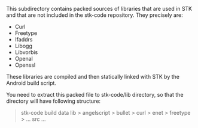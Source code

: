 This subdirectory contains packed sources of libraries that are used in STK and
that are not included in the stk-code repository. They precisely are:

 - Curl
 - Freetype
 - Ifaddrs
 - Libogg
 - Libvorbis
 - Openal
 - Openssl

These libraries are compiled and then statically linked with STK by the Android
build script.

You need to extract this packed file to stk-code/lib directory, so that the
directory will have following structure:

> stk-code
  > build
  > data
  > lib
    > angelscript
    > bullet
    > curl
    > enet
    > freetype
    > ...
  > src
  > ...
